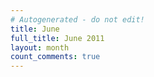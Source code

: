 ```yaml
---
# Autogenerated - do not edit!
title: June
full_title: June 2011
layout: month
count_comments: true
---
```

